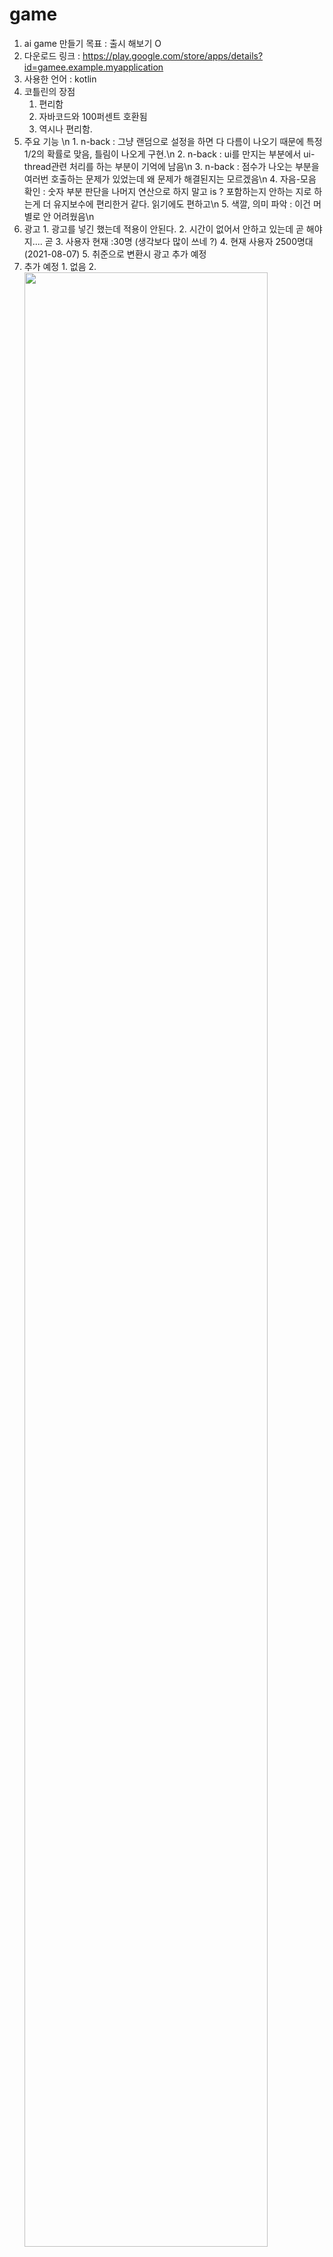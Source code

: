 # game
  1. ai game 만들기 목표 : 출시 해보기 O
  2. 다운로드 링크 : https://play.google.com/store/apps/details?id=gamee.example.myapplication
  3. 사용한 언어 : kotlin 
  4. 코틀린의 장점 
      1. 편리함 
      2. 자바코드와 100퍼센트 호환됨
      3. 역시나 편리함.
  5. 주요 기능 \n
    1. n-back : 그냥 랜덤으로 설정을 하면 다 다름이 나오기 때문에 특정 1/2의 확률로 맞음, 틀림이 나오게 구현.\n
    2. n-back : ui를 만지는 부분에서 ui-thread관련 처리를 하는 부분이 기억에 남음\n
    3. n-back : 점수가 나오는 부분을 여러번 호출하는 문제가 있었는데 왜 문제가 해결된지는 모르겠음\n
    4. 자음-모음 확인 : 숫자 부분 판단을 나머지 연산으로 하지 말고 is ? 포함하는지 안하는 지로 하는게 더 유지보수에 편리한거 같다. 읽기에도 편하고\n
    5. 색깔, 의미 파악 : 이건 머 별로 안 어려웠음\n
  6. 광고
    1. 광고를 넣긴 했는데 적용이 안된다.
    2. 시간이 없어서 안하고 있는데 곧 해야지.... 곧
    3. 사용자 현재 :30명 (생각보다 많이 쓰네 ?)
    4. 현재 사용자 2500명대 (2021-08-07)
    5. 취준으로 변환시 광고 추가 예정
  7. 추가 예정 
    1. 없음
    2. 
    <img src="https://user-images.githubusercontent.com/37294326/100441558-02a85980-30ea-11eb-9721-650de8b7fb0c.png" width="90%"></img>
    
